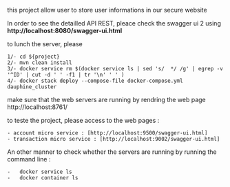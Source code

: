 this project allow user to store user informations in our secure website

In order to see the detailled API REST, pleace check the swagger ui 2 using <b>http://localhost:8080/swagger-ui.html</b>

to lunch the server, please 

    1/- cd ${project}
    2/- mvn clean install
    3/- docker service rm $(docker service ls | sed 's/  */ /g' | egrep -v '^ID' | cut -d ' ' -f1 | tr '\n' ' ' )
    4/- docker stack deploy --compose-file docker-compose.yml dauphine_cluster


make sure that the web servers are running by rendring the web page http://localhost:8761/




to teste the project, please access to the web pages  :

    - account micro service : [http://localhost:9500/swagger-ui.html]
    - transaction micro service : [http://localhost:9002/swagger-ui.html]





An other manner to check whether the servers are running by running the command line  : 

	-	docker service ls 
	- 	docker container ls 
